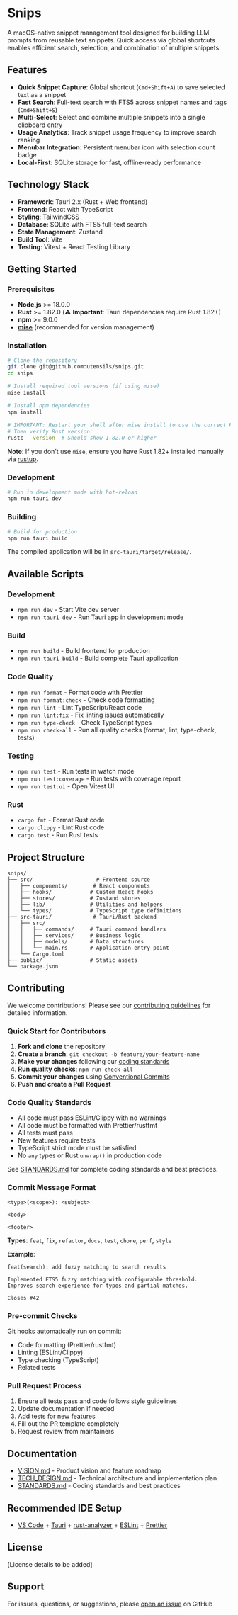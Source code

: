 # Snips

A macOS-native snippet management tool designed for building LLM prompts from reusable text snippets. Quick access via global shortcuts enables efficient search, selection, and combination of multiple snippets.

## Features

- **Quick Snippet Capture**: Global shortcut (`Cmd+Shift+A`) to save selected text as a snippet
- **Fast Search**: Full-text search with FTS5 across snippet names and tags (`Cmd+Shift+S`)
- **Multi-Select**: Select and combine multiple snippets into a single clipboard entry
- **Usage Analytics**: Track snippet usage frequency to improve search ranking
- **Menubar Integration**: Persistent menubar icon with selection count badge
- **Local-First**: SQLite storage for fast, offline-ready performance

## Technology Stack

- **Framework**: Tauri 2.x (Rust + Web frontend)
- **Frontend**: React with TypeScript
- **Styling**: TailwindCSS
- **Database**: SQLite with FTS5 full-text search
- **State Management**: Zustand
- **Build Tool**: Vite
- **Testing**: Vitest + React Testing Library

## Getting Started

### Prerequisites

- **Node.js** >= 18.0.0
- **Rust** >= 1.82.0 (⚠️ **Important**: Tauri dependencies require Rust 1.82+)
- **npm** >= 9.0.0
- **[mise](https://mise.jdx.dev/)** (recommended for version management)

### Installation

```bash
# Clone the repository
git clone git@github.com:utensils/snips.git
cd snips

# Install required tool versions (if using mise)
mise install

# Install npm dependencies
npm install

# IMPORTANT: Restart your shell after mise install to use the correct Rust version
# Then verify Rust version:
rustc --version  # Should show 1.82.0 or higher
```

**Note**: If you don't use `mise`, ensure you have Rust 1.82+ installed manually via [rustup](https://rustup.rs/).

### Development

```bash
# Run in development mode with hot-reload
npm run tauri dev
```

### Building

```bash
# Build for production
npm run tauri build
```

The compiled application will be in `src-tauri/target/release/`.

## Available Scripts

### Development

- `npm run dev` - Start Vite dev server
- `npm run tauri dev` - Run Tauri app in development mode

### Build

- `npm run build` - Build frontend for production
- `npm run tauri build` - Build complete Tauri application

### Code Quality

- `npm run format` - Format code with Prettier
- `npm run format:check` - Check code formatting
- `npm run lint` - Lint TypeScript/React code
- `npm run lint:fix` - Fix linting issues automatically
- `npm run type-check` - Check TypeScript types
- `npm run check-all` - Run all quality checks (format, lint, type-check, tests)

### Testing

- `npm run test` - Run tests in watch mode
- `npm run test:coverage` - Run tests with coverage report
- `npm run test:ui` - Open Vitest UI

### Rust

- `cargo fmt` - Format Rust code
- `cargo clippy` - Lint Rust code
- `cargo test` - Run Rust tests

## Project Structure

```
snips/
├── src/                    # Frontend source
│   ├── components/        # React components
│   ├── hooks/            # Custom React hooks
│   ├── stores/           # Zustand stores
│   ├── lib/              # Utilities and helpers
│   └── types/            # TypeScript type definitions
├── src-tauri/             # Tauri/Rust backend
│   ├── src/
│   │   ├── commands/     # Tauri command handlers
│   │   ├── services/     # Business logic
│   │   ├── models/       # Data structures
│   │   └── main.rs       # Application entry point
│   └── Cargo.toml
├── public/               # Static assets
└── package.json

```

## Contributing

We welcome contributions! Please see our [contributing guidelines](STANDARDS.md) for detailed information.

### Quick Start for Contributors

1. **Fork and clone** the repository
2. **Create a branch**: `git checkout -b feature/your-feature-name`
3. **Make your changes** following our [coding standards](STANDARDS.md)
4. **Run quality checks**: `npm run check-all`
5. **Commit your changes** using [Conventional Commits](https://www.conventionalcommits.org/)
6. **Push and create a Pull Request**

### Code Quality Standards

- All code must pass ESLint/Clippy with no warnings
- All code must be formatted with Prettier/rustfmt
- All tests must pass
- New features require tests
- TypeScript strict mode must be satisfied
- No `any` types or Rust `unwrap()` in production code

See [STANDARDS.md](STANDARDS.md) for complete coding standards and best practices.

### Commit Message Format

```
<type>(<scope>): <subject>

<body>

<footer>
```

**Types**: `feat`, `fix`, `refactor`, `docs`, `test`, `chore`, `perf`, `style`

**Example**:

```
feat(search): add fuzzy matching to search results

Implemented FTS5 fuzzy matching with configurable threshold.
Improves search experience for typos and partial matches.

Closes #42
```

### Pre-commit Checks

Git hooks automatically run on commit:

- Code formatting (Prettier/rustfmt)
- Linting (ESLint/Clippy)
- Type checking (TypeScript)
- Related tests

### Pull Request Process

1. Ensure all tests pass and code follows style guidelines
2. Update documentation if needed
3. Add tests for new features
4. Fill out the PR template completely
5. Request review from maintainers

## Documentation

- [VISION.md](VISION.md) - Product vision and feature roadmap
- [TECH_DESIGN.md](TECH_DESIGN.md) - Technical architecture and implementation plan
- [STANDARDS.md](STANDARDS.md) - Coding standards and best practices

## Recommended IDE Setup

- [VS Code](https://code.visualstudio.com/) + [Tauri](https://marketplace.visualstudio.com/items?itemName=tauri-apps.tauri-vscode) + [rust-analyzer](https://marketplace.visualstudio.com/items?itemName=rust-lang.rust-analyzer) + [ESLint](https://marketplace.visualstudio.com/items?itemName=dbaeumer.vscode-eslint) + [Prettier](https://marketplace.visualstudio.com/items?itemName=esbenp.prettier-vscode)

## License

[License details to be added]

## Support

For issues, questions, or suggestions, please [open an issue](../../issues) on GitHub

